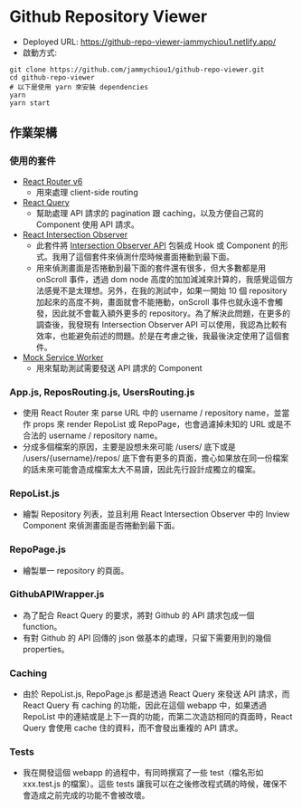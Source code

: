 # Github Repository Viewer
- Deployed URL: https://github-repo-viewer-jammychiou1.netlify.app/
- 啟動方式:
```={bash}
git clone https://github.com/jammychiou1/github-repo-viewer.git
cd github-repo-viewer
# 以下是使用 yarn 來安裝 dependencies
yarn
yarn start
```

## 作業架構

### 使用的套件

- [React Router v6](https://reactrouter.com/)
    - 用來處理 client-side routing
- [React Query](https://react-query.tanstack.com/)
    - 幫助處理 API 請求的 pagination 跟 caching，以及方便自己寫的 Component 使用 API 請求。
- [React Intersection Observer](https://github.com/thebuilder/react-intersection-observer)
    - 此套件將 [Intersection Observer API](https://developer.mozilla.org/en-US/docs/Web/API/Intersection_Observer_API) 包裝成 Hook 或 Component 的形式。我用了這個套件來偵測什麼時候畫面捲動到最下面。
    - 用來偵測畫面是否捲動到最下面的套件還有很多，但大多數都是用 onScroll 事件，透過 dom node 高度的加加減減來計算的，我感覺這個方法感覺不是太理想。另外，在我的測試中，如果一開始 10 個 repository 加起來的高度不夠，畫面就會不能捲動，onScroll 事件也就永遠不會觸發，因此就不會載入額外更多的 repository。為了解決此問題，在更多的調查後，我發現有 Intersection Observer API 可以使用，我認為比較有效率，也能避免前述的問題。於是在考慮之後，我最後決定使用了這個套件。
- [Mock Service Worker](https://mswjs.io/)
    - 用來幫助測試需要發送 API 請求的 Component

### App.js, ReposRouting.js, UsersRouting.js
- 使用 React Router 來 parse URL 中的 username / repository name，並當作 props 來 render RepoList 或 RepoPage，也會過濾掉未知的 URL 或是不合法的 username / repository name。
- 分成多個檔案的原因，主要是設想未來可能 /users/ 底下或是 /users/{username}/repos/ 底下會有更多的頁面，擔心如果放在同一份檔案的話未來可能會造成檔案太大不易讀，因此先行設計成獨立的檔案。

### RepoList.js
- 繪製 Repository 列表，並且利用 React Intersection Observer 中的 Inview Component 來偵測畫面是否捲動到最下面。

### RepoPage.js
- 繪製單一 repository 的頁面。

### GithubAPIWrapper.js
- 為了配合 React Query 的要求，將對 Github 的 API 請求包成一個 function。
- 有對 Github 的 API 回傳的 json 做基本的處理，只留下需要用到的幾個 properties。

### Caching
- 由於 RepoList.js, RepoPage.js 都是透過 React Query 來發送 API 請求，而 React Query 有 caching 的功能，因此在這個 webapp 中，如果透過 RepoList 中的連結或是上下一頁的功能，而第二次造訪相同的頁面時，React Query 會使用 cache 住的資料，而不會發出重複的 API 請求。

### Tests
- 我在開發這個 webapp 的過程中，有同時撰寫了一些 test（檔名形如 xxx.test.js 的檔案）。這些 tests 讓我可以在之後修改程式碼的時候，確保不會造成之前完成的功能不會被改壞。
